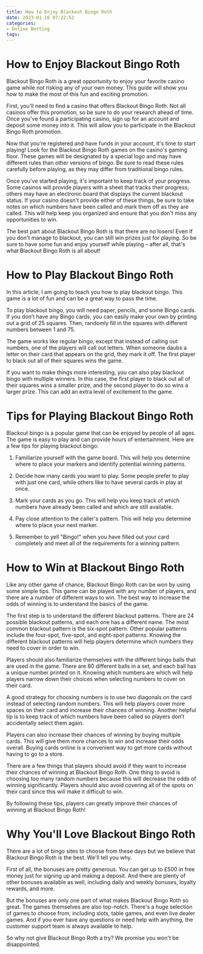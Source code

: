 ```yaml
---
title: How to Enjoy Blackout Bingo Roth
date: 2023-01-16 07:22:52
categories:
- Online Betting
tags:
---
```



#  How to Enjoy Blackout Bingo Roth




Blackout Bingo Roth is a great opportunity to enjoy your favorite casino game while not risking any of your own money. This guide will show you how to make the most of this fun and exciting promotion.

First, you'll need to find a casino that offers Blackout Bingo Roth. Not all casinos offer this promotion, so be sure to do your research ahead of time. Once you've found a participating casino, sign up for an account and deposit some money into it. This will allow you to participate in the Blackout Bingo Roth promotion.

Now that you're registered and have funds in your account, it's time to start playing! Look for the Blackout Bingo Roth games on the casino's gaming floor. These games will be designated by a special logo and may have different rules than other versions of bingo. Be sure to read these rules carefully before playing, as they may differ from traditional bingo rules.

Once you've started playing, it's important to keep track of your progress. Some casinos will provide players with a sheet that tracks their progress; others may have an electronic board that displays the current blackout status. If your casino doesn't provide either of these things, be sure to take notes on which numbers have been called and mark them off as they are called. This will help keep you organized and ensure that you don't miss any opportunities to win.

The best part about Blackout Bingo Roth is that there are no losers! Even if you don't manage to blackout, you can still win prizes just for playing. So be sure to have some fun and enjoy yourself while playing – after all, that's what Blackout Bingo Roth is all about!

#  How to Play Blackout Bingo Roth

In this article, I am going to teach you how to play blackout bingo. This game is a lot of fun and can be a great way to pass the time.

To play blackout bingo, you will need paper, pencils, and some Bingo cards. If you don’t have any Bingo cards, you can easily make your own by printing out a grid of 25 squares. Then, randomly fill in the squares with different numbers between 1 and 75.

The game works like regular bingo, except that instead of calling out numbers, one of the players will call out letters. When someone daubs a letter on their card that appears on the grid, they mark it off. The first player to black out all of their squares wins the game.

If you want to make things more interesting, you can also play blackout bingo with multiple winners. In this case, the first player to black out all of their squares wins a smaller prize, and the second player to do so wins a larger prize. This can add an extra level of excitement to the game.

#  Tips for Playing Blackout Bingo Roth

Blackout bingo is a popular game that can be enjoyed by people of all ages. The game is easy to play and can provide hours of entertainment. Here are a few tips for playing blackout bingo:

1. Familiarize yourself with the game board. This will help you determine where to place your markers and identify potential winning patterns.

2. Decide how many cards you want to play. Some people prefer to play with just one card, while others like to have several cards in play at once.

3. Mark your cards as you go. This will help you keep track of which numbers have already been called and which are still available.

4. Pay close attention to the caller's pattern. This will help you determine where to place your next marker.

5. Remember to yell "Bingo!" when you have filled out your card completely and meet all of the requirements for a winning pattern.

#  How to Win at Blackout Bingo Roth

Like any other game of chance, Blackout Bingo Roth can be won by using some simple tips. This game can be played with any number of players, and there are a number of different ways to win. The best way to increase the odds of winning is to understand the basics of the game.

The first step is to understand the different blackout patterns. There are 24 possible blackout patterns, and each one has a different name. The most common blackout pattern is the six-spot pattern. Other popular patterns include the four-spot, five-spot, and eight-spot patterns. Knowing the different blackout patterns will help players determine which numbers they need to cover in order to win.

Players should also familiarize themselves with the different bingo balls that are used in the game. There are 80 different balls in a set, and each ball has a unique number printed on it. Knowing which numbers are which will help players narrow down their choices when selecting numbers to cover on their card.

A good strategy for choosing numbers is to use two diagonals on the card instead of selecting random numbers. This will help players cover more spaces on their card and increase their chances of winning. Another helpful tip is to keep track of which numbers have been called so players don’t accidentally select them again.

Players can also increase their chances of winning by buying multiple cards. This will give them more chances to win and increase their odds overall. Buying cards online is a convenient way to get more cards without having to go to a store.

There are a few things that players should avoid if they want to increase their chances of winning at Blackout Bingo Roth. One thing to avoid is choosing too many random numbers because this will decrease the odds of winning significantly. Players should also avoid covering all of the spots on their card since this will make it difficult to win.

By following these tips, players can greatly improve their chances of winning at Blackout Bingo Roth!

#  Why You'll Love Blackout Bingo Roth

There are a lot of bingo sites to choose from these days but we believe that Blackout Bingo Roth is the best. We'll tell you why.

First of all, the bonuses are pretty generous. You can get up to £500 in free money just for signing up and making a deposit. And there are plenty of other bonuses available as well, including daily and weekly bonuses, loyalty rewards, and more.

But the bonuses are only one part of what makes Blackout Bingo Roth so great. The games themselves are also top-notch. There's a huge selection of games to choose from, including slots, table games, and even live dealer games. And if you ever have any questions or need help with anything, the customer support team is always available to help.

So why not give Blackout Bingo Roth a try? We promise you won't be disappointed.